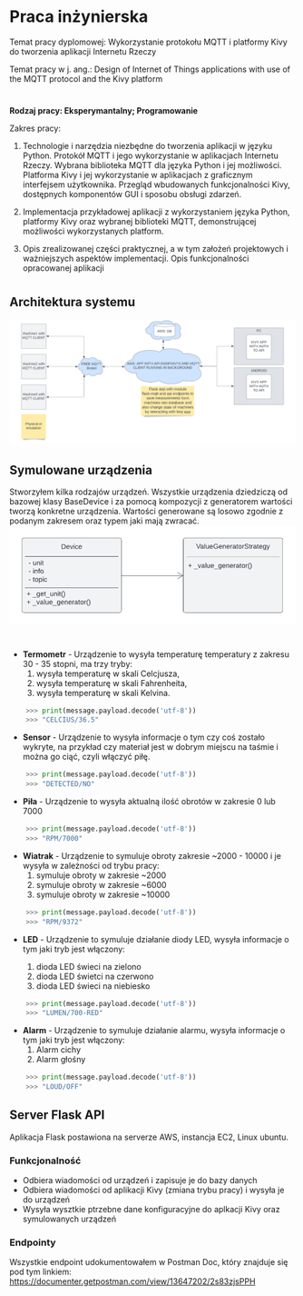 # Praca inżynierska

Temat pracy dyplomowej: Wykorzystanie protokołu MQTT i platformy Kivy do tworzenia
aplikacji Internetu Rzeczy

Temat pracy w j. ang.: Design of Internet of Things applications with use of the MQTT
protocol and the Kivy platform

#

**Rodzaj pracy: Eksperymantalny; Programowanie**

Zakres pracy:
1. Technologie i narzędzia niezbędne do tworzenia aplikacji w języku Python.
Protokół MQTT i jego wykorzystanie w aplikacjach Internetu Rzeczy. Wybrana
biblioteka MQTT dla języka Python i jej możliwości. Platforma Kivy i jej wykorzystanie
w aplikacjach z graficznym interfejsem użytkownika. Przegląd wbudowanych
funkcjonalności Kivy, dostępnych komponentów GUI i sposobu obsługi zdarzeń.

2. Implementacja przykładowej aplikacji z wykorzystaniem języka Python, platformy Kivy
oraz wybranej biblioteki MQTT, demonstrującej możliwości wykorzystanych platform.

3. Opis zrealizowanej części praktycznej, a w tym założeń projektowych i ważniejszych
aspektów implementacji. Opis funkcjonalności opracowanej aplikacji

#

## Architektura systemu

![](https://raw.githubusercontent.com/jpkrajewski/praca-inzynierska/main/docs/projekt.png)

## Symulowane urządzenia
Stworzyłem kilka rodzajów urządzeń. Wszystkie urządzenia dziedziczą od bazowej klasy BaseDevice i za pomocą kompozycji z generatorem wartości tworzą konkretne urządzenia. Wartości generowane są losowo zgodnie z podanym zakresem oraz typem jaki mają zwracać.
![](https://raw.githubusercontent.com/jpkrajewski/praca-inzynierska/main/docs/uml%20device.png)
#
* **Termometr** - Urządzenie to wysyła temperaturę temperatury z zakresu 30 - 35 stopni, ma trzy tryby:
    1. wysyła temperaturę w skali Celcjusza, 
    2. wysyła temperaturę w skali Fahrenheita, 
    3. wysyła temperaturę w skali Kelvina.
```python
    >>> print(message.payload.decode('utf-8')) 
    >>> "CELCIUS/36.5"
```
* **Sensor** - Urządzenie to wysyła informacje o tym czy coś zostało wykryte, na przykład czy materiał jest w dobrym miejscu na taśmie i można go ciąć, czyli włączyć piłę.
```python
    >>> print(message.payload.decode('utf-8')) 
    >>> "DETECTED/NO"
```
* **Piła** - Urządzenie to wysyła aktualną ilość obrotów w zakresie 0 lub 7000
```python
    >>> print(message.payload.decode('utf-8')) 
    >>> "RPM/7000"
```
* **Wiatrak** - Urządzenie to symuluje obroty zakresie ~2000 - 10000 i je wysyła w zależności od trybu pracy:
    1. symuluje obroty w zakresie ~2000 
    2. symuluje obroty w zakresie ~6000 
    3. symuluje obroty w zakresie ~10000
```python
    >>> print(message.payload.decode('utf-8')) 
    >>> "RPM/9372"
```
* **LED** - Urządzenie to symuluje działanie diody LED, wysyła informacje o tym jaki tryb jest włączony:

    1. dioda LED świeci na zielono
    2. dioda LED świetci na czerwono
    3. dioda LED świeci na niebiesko
```python
    >>> print(message.payload.decode('utf-8')) 
    >>> "LUMEN/700-RED"
```
* **Alarm** - Urządzenie to symuluje działanie alarmu, wysyła informacje o tym jaki tryb jest włączony:
    1. Alarm cichy
    2. Alarm głośny
```python
    >>> print(message.payload.decode('utf-8')) 
    >>> "LOUD/OFF"
```
## Server Flask API
Aplikacja Flask postawiona na serverze AWS, instancja EC2, Linux ubuntu.
### Funkcjonalność
* Odbiera wiadomości od urządzeń i zapisuje je do bazy danych
* Odbiera wiadomości od aplikacji Kivy (zmiana trybu pracy) i wysyła je do urządzeń
* Wysyła wysztkie ptrzebne dane konfiguracyjne do aplkacji Kivy oraz symulowanych urządzeń

### Endpointy
Wszystkie endpoint udokumentowałem w Postman Doc, który znajduje się pod tym linkiem:
<br>
https://documenter.getpostman.com/view/13647202/2s83zjsPPH
